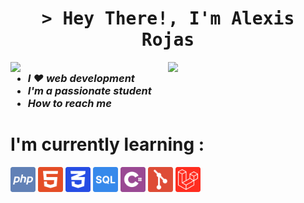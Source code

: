 <h1 align="center">
    <samp>
    &gt; Hey There!, I'm Alexis Rojas</b>
    </samp>
</h1>

[<img align="right" width="50%" src="https://github-readme-stats.vercel.app/api/top-langs/?username=Alexis1476&theme=github_dark&layout=compact">](https://metrics.lecoq.io/ouuan#gh-dark-mode-only)
[<img align="right" width="50%" src="https://github-readme-stats.vercel.app/api/top-langs/?username=Alexis1476&theme=light&layout=compact">](https://metrics.lecoq.io/ouuan#gh-light-mode-only)

<h3>

-   ***I ❤️ web development***
-   ***I'm a passionate student***
-   ***How to reach me***

</h3>

# I'm currently learning :

<div>
    <img height=40 src="./imgs/php.svg"/>
    <img height=40 src="./imgs/html.svg"/>
    <img height=40 src="./imgs/css.svg"/>
    <img height=40 src="./imgs/sql.svg"/>
    <img height=40 src="./imgs/cSharp.svg"/>
    <img height=40 src="./imgs/git.svg"/>
    <img height=40 src="./imgs/laravel.svg"/>
</div>
<br>

